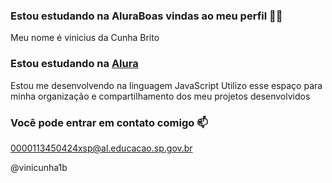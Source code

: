 ### Estou estudando na AluraBoas vindas ao meu perfil 💙💙

Meu nome é vinicius da Cunha Brito

### Estou estudando na [Alura](https://www.alura.com.br)
Estou me desenvolvendo na linguagem JavaScript
Utilizo esse espaço para minha organização e compartilhamento dos meu projetos desenvolvidos

### Você pode entrar em contato comigo 📫
0000113450424xsp@al.educacao.sp.gov.br

@vinicunha1b
